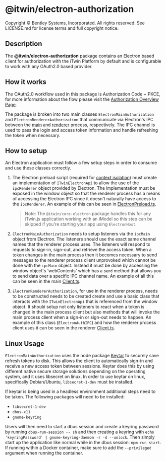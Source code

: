 # @itwin/electron-authorization

Copyright © Bentley Systems, Incorporated. All rights reserved. See LICENSE.md for license terms and full copyright notice.

## Description

The __@itwin/electron-authorization__ package contains an Electron based client for authorization with the iTwin Platform by default and is configurable to work with any OAuth2.0 based provider.

## How it works

The OAuth2.0 workflow used in this package is Authorization Code + PKCE, for more information about the flow please visit the [Authorization Overview Page](https://developer.bentley.com/apis/overview/authorization/#authorizesinglepageapplicationsspaanddesktopmobileapplicationsnative).

The package is broken into two main classes `ElectronMainAuthorization` and `ElectronRendererAuthorization` that communicate via Electron's IPC between the [main](https://www.electronjs.org/docs/latest/api/ipc-main) and [renderer](https://www.electronjs.org/docs/latest/api/ipc-renderer) process, respectively. The IPC channel is used to pass the login and access token information and handle refreshing the token when necessary.

## How to setup

An Electron application must follow a few setup steps in order to consume and use these classes correctly.

1. The Electron preload script (required for [context isolation](https://www.electronjs.org/docs/latest/tutorial/context-isolation)) must create an implementation of `ITwinElectronApi` to allow the use of the `ipcRenderer` object provided by Electron. The implementation must be exposed in the window object so that the renderer process has a means of accessing the Electron IPC since it doesn't naturally have access to the `ipcRenderer`. An example of this can be seen in [ElectronPreload.ts](./src/renderer/ElectronPreload.ts).

    > Note: The `@itwin/core-electron` package handles this for any iTwin.js application working with an iModel so this step can be skipped if you're starting your app using `ElectronHost`.

2. `ElectronMainAuthorization` needs to setup listeners via the `ipcMain` object from Electron. The listeners should use the exact same channel names that the renderer process uses. The listeners will respond to requests to sign-in, sign-out, and retrieve the access token. When a token changes in the main process then it becomes necessary to send messages to the renderer process client unprovoked which cannot be done with the `ipcMain` object. Instead it must be done by accessing the window object's 'webContents' which has a `send` method that allows you to send data over a specific IPC channel name. An example of all this can be seen in the main [Client.ts](./src/main/Client.ts).

3. `ElectronRendererAuthorization`, for use in the renderer process, needs to be constructed needs to be created create and use a basic class that interacts with the `ITwinElectronApi` that is referenced from the window object. It should setup not only listeners to react when a token is changed in the main process client but also methods that will invoke the main process client when a sign-in or sign-out needs to happen. An example of this class (`ElectronAuthIPC`) and how the renderer process client uses it can be seen in the renderer [Client.ts](./src/renderer/Client.ts).

## Linux Usage

`ElectronMainAuthorization` uses the node package [Keytar](https://www.npmjs.com/package/keytar) to securely save refresh tokens to disk. This allows the client to automatically sign-in and receive a new access token between sessions. Keytar does this by using different native secure storage solutions depending on the operating system, and it uses libsecret on linux. In order to use keytar on linux, specifically Debian/Ubuntu, `libsecret-1-dev` must be installed.

If keytar is being used in a headless environment additional steps need to be taken. The following packages will need to be installed:

- `libsecret-1-dev`
- `dbus-x11`
- `gnome-keyring`

Users will then need to start a dbus session and create a keyring password by running `dbus-run-session -- sh` and then creating a keyring with `echo 'keyringPassword' | gnome-keyring-daemon -r -d --unlock`. Then simply start up the application like normal while in the dbus session: `npm run start`. If running within a Docker container, make sure to add the `--privileged` argument when running the container.
